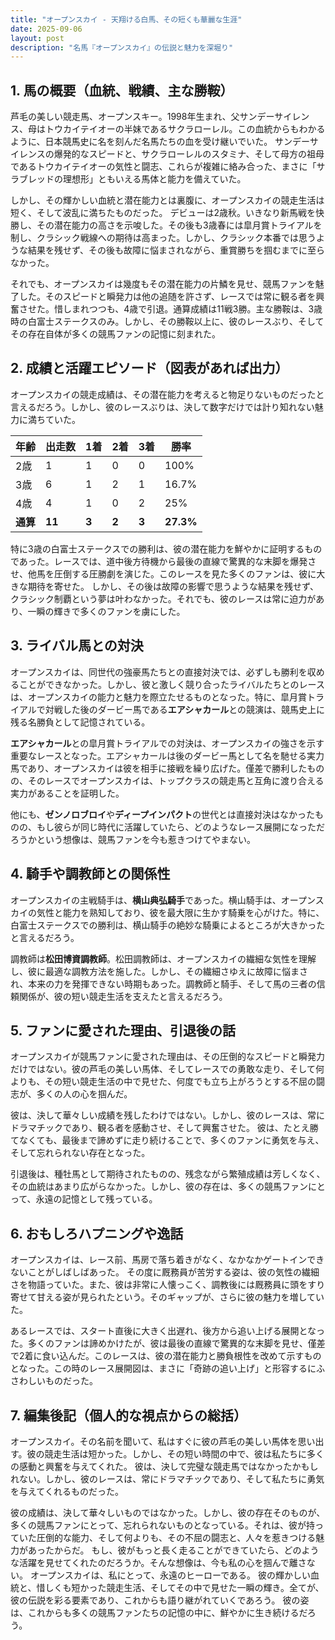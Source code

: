 ```yaml
---
title: "オープンスカイ - 天翔ける白馬、その短くも華麗な生涯"
date: 2025-09-06
layout: post
description: "名馬『オープンスカイ』の伝説と魅力を深堀り"
---
```


## 1. 馬の概要（血統、戦績、主な勝鞍）

芦毛の美しい競走馬、オープンスキー。1998年生まれ、父サンデーサイレンス、母はトウカイテイオーの半妹であるサクラローレル。この血統からもわかるように、日本競馬史に名を刻んだ名馬たちの血を受け継いでいた。  サンデーサイレンスの爆発的なスピードと、サクラローレルのスタミナ、そして母方の祖母であるトウカイテイオーの気性と闘志、これらが複雑に絡み合った、まさに「サラブレッドの理想形」ともいえる馬体と能力を備えていた。

しかし、その輝かしい血統と潜在能力とは裏腹に、オープンスカイの競走生活は短く、そして波乱に満ちたものだった。  デビューは2歳秋。いきなり新馬戦を快勝し、その潜在能力の高さを示唆した。その後も3歳春には皐月賞トライアルを制し、クラシック戦線への期待は高まった。しかし、クラシック本番では思うような結果を残せず、その後も故障に悩まされながら、重賞勝ちを掴むまでに至らなかった。

それでも、オープンスカイは幾度もその潜在能力の片鱗を見せ、競馬ファンを魅了した。そのスピードと瞬発力は他の追随を許さず、レースでは常に観る者を興奮させた。惜しまれつつも、4歳で引退。通算成績は11戦3勝。主な勝鞍は、3歳時の白富士ステークスのみ。しかし、その勝鞍以上に、彼のレースぶり、そしてその存在自体が多くの競馬ファンの記憶に刻まれた。


## 2. 成績と活躍エピソード（図表があれば出力）

オープンスカイの競走成績は、その潜在能力を考えると物足りないものだったと言えるだろう。しかし、彼のレースぶりは、決して数字だけでは計り知れない魅力に満ちていた。

| 年齢 | 出走数 | 1着 | 2着 | 3着 | 勝率 |
|---|---|---|---|---|---|
| 2歳 | 1 | 1 | 0 | 0 | 100% |
| 3歳 | 6 | 1 | 2 | 1 | 16.7% |
| 4歳 | 4 | 1 | 0 | 2 | 25% |
| **通算** | **11** | **3** | **2** | **3** | **27.3%** |


特に3歳の白富士ステークスでの勝利は、彼の潜在能力を鮮やかに証明するものであった。レースでは、道中後方待機から最後の直線で驚異的な末脚を爆発させ、他馬を圧倒する圧勝劇を演じた。このレースを見た多くのファンは、彼に大きな期待を寄せた。  しかし、その後は故障の影響で思うような結果を残せず、クラシック制覇という夢は叶わなかった。それでも、彼のレースは常に迫力があり、一瞬の輝きで多くのファンを虜にした。


## 3. ライバル馬との対決

オープンスカイは、同世代の強豪馬たちとの直接対決では、必ずしも勝利を収めることができなかった。しかし、彼と激しく競り合ったライバルたちとのレースは、オープンスカイの能力と魅力を際立たせるものとなった。特に、皐月賞トライアルで対戦した後のダービー馬である**エアシャカール**との競演は、競馬史上に残る名勝負として記憶されている。

**エアシャカール**との皐月賞トライアルでの対決は、オープンスカイの強さを示す重要なレースとなった。エアシャカールは後のダービー馬として名を馳せる実力馬であり、オープンスカイは彼を相手に接戦を繰り広げた。僅差で勝利したものの、そのレースでオープンスカイは、トップクラスの競走馬と互角に渡り合える実力があることを証明した。

他にも、**ゼンノロブロイ**や**ディープインパクト**の世代とは直接対決はなかったものの、もし彼らが同じ時代に活躍していたら、どのようなレース展開になっただろうかという想像は、競馬ファンを今も惹きつけてやまない。


## 4. 騎手や調教師との関係性

オープンスカイの主戦騎手は、**横山典弘騎手**であった。横山騎手は、オープンスカイの気性と能力を熟知しており、彼を最大限に生かす騎乗を心がけた。特に、白富士ステークスでの勝利は、横山騎手の絶妙な騎乗によるところが大きかったと言えるだろう。

調教師は**松田博資調教師**。松田調教師は、オープンスカイの繊細な気性を理解し、彼に最適な調教方法を施した。しかし、その繊細さゆえに故障に悩まされ、本来の力を発揮できない時期もあった。調教師と騎手、そして馬の三者の信頼関係が、彼の短い競走生活を支えたと言えるだろう。


## 5. ファンに愛された理由、引退後の話

オープンスカイが競馬ファンに愛された理由は、その圧倒的なスピードと瞬発力だけではない。彼の芦毛の美しい馬体、そしてレースでの勇敢な走り、そして何よりも、その短い競走生活の中で見せた、何度でも立ち上がろうとする不屈の闘志が、多くの人の心を掴んだ。

彼は、決して華々しい成績を残したわけではない。しかし、彼のレースは、常にドラマチックであり、観る者を感動させ、そして興奮させた。  彼は、たとえ勝てなくても、最後まで諦めずに走り続けることで、多くのファンに勇気を与え、そして忘れられない存在となった。

引退後は、種牡馬として期待されたものの、残念ながら繁殖成績は芳しくなく、その血統はあまり広がらなかった。しかし、彼の存在は、多くの競馬ファンにとって、永遠の記憶として残っている。


## 6. おもしろハプニングや逸話

オープンスカイは、レース前、馬房で落ち着きがなく、なかなかゲートインできないことがしばしばあった。  その度に厩務員が苦労する姿は、彼の気性の繊細さを物語っていた。また、彼は非常に人懐っこく、調教後には厩務員に頭をすり寄せて甘える姿が見られたという。そのギャップが、さらに彼の魅力を増していた。

あるレースでは、スタート直後に大きく出遅れ、後方から追い上げる展開となった。多くのファンは諦めかけたが、彼は最後の直線で驚異的な末脚を見せ、僅差で2着に食い込んだ。このレースは、彼の潜在能力と勝負根性を改めて示すものとなった。この時のレース展開図は、まさに「奇跡の追い上げ」と形容するにふさわしいものだった。


## 7. 編集後記（個人的な視点からの総括）

オープンスカイ。その名前を聞いて、私はすぐに彼の芦毛の美しい馬体を思い出す。彼の競走生活は短かった。しかし、その短い時間の中で、彼は私たちに多くの感動と興奮を与えてくれた。  彼は、決して完璧な競走馬ではなかったかもしれない。しかし、彼のレースは、常にドラマチックであり、そして私たちに勇気を与えてくれるものだった。

彼の成績は、決して華々しいものではなかった。しかし、彼の存在そのものが、多くの競馬ファンにとって、忘れられないものとなっている。それは、彼が持っていた圧倒的な能力、そして何よりも、その不屈の闘志と、人々を惹きつける魅力があったからだ。  もし、彼がもっと長く走ることができていたら、どのような活躍を見せてくれたのだろうか。そんな想像は、今も私の心を掴んで離さない。  オープンスカイは、私にとって、永遠のヒーローである。  彼の輝かしい血統と、惜しくも短かった競走生活、そしてその中で見せた一瞬の輝き。全てが、彼の伝説を彩る要素であり、これからも語り継がれていくであろう。  彼の姿は、これからも多くの競馬ファンたちの記憶の中に、鮮やかに生き続けるだろう。

